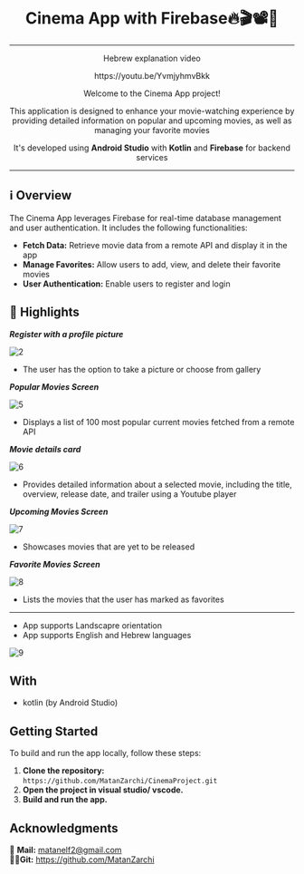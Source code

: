 <h1 align="center">Cinema App with Firebase🔥🎬📽️🍿</h1>

***
<p align="center">Hebrew explanation video</p>
<p align="center">https://youtu.be/YvmjyhmvBkk</p>

<p align="center">Welcome to the Cinema App project!</p>
<p align="center">This application is designed to enhance your movie-watching experience by providing detailed information on popular and upcoming movies, as well as managing your favorite movies</p>
<p align="center">It's developed using <strong>Android Studio</strong> with <strong>Kotlin</strong> and <strong>Firebase</strong> for backend services</p>

***

## ℹ️ Overview

The Cinema App leverages Firebase for real-time database management and user authentication. It includes the following functionalities:

- **Fetch Data:** Retrieve movie data from a remote API and display it in the app
- **Manage Favorites:** Allow users to add, view, and delete their favorite movies
- **User Authentication:** Enable users to register and login

## 🌟 Highlights

***Register with a profile picture***

![2](https://github.com/user-attachments/assets/ef63f189-257a-4bf5-a653-4567a714fd9c)

- The user has the option to take a picture or choose from gallery

***Popular Movies Screen***

![5](https://github.com/user-attachments/assets/866d2e98-0dbb-448d-bbf3-f05d48cceb6f)

- Displays a list of 100 most popular current movies fetched from a remote API

***Movie details card***

![6](https://github.com/user-attachments/assets/e3446583-56b0-4261-ad2e-3d2a7b7a1298)

- Provides detailed information about a selected movie, including the title, overview, release date, and trailer using a Youtube player

***Upcoming Movies Screen***

![7](https://github.com/user-attachments/assets/852465c6-d25d-4720-861b-a130f3464a06)

- Showcases movies that are yet to be released

***Favorite Movies Screen***

![8](https://github.com/user-attachments/assets/081e62bb-70a7-46a7-9067-537f757d64d6)

- Lists the movies that the user has marked as favorites

***

- App supports Landscapre orientation
- App supports English and Hebrew languages

![9](https://github.com/user-attachments/assets/f0a07f31-ef2e-4e53-8edc-5fd5686e5a2f)

## With

- kotlin (by Android Studio)

## Getting Started

To build and run the app locally, follow these steps:

1. **Clone the repository:** `https://github.com/MatanZarchi/CinemaProject.git`
2. **Open the project in visual studio/ vscode.**
3. **Build and run the app.**

## Acknowledgments

📧 **Mail:** [matanelf2@gmail.com](url)  
👨‍💻**Git:** https://github.com/MatanZarchi 
